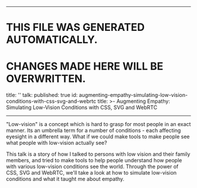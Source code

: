 ----

# THIS FILE WAS GENERATED AUTOMATICALLY.
# CHANGES MADE HERE WILL BE OVERWRITTEN.

title: ''
talk:
  published: true
  id: augmenting-empathy-simulating-low-vision-conditions-with-css-svg-and-webrtc
  title: >-
    Augmenting Empathy: Simulating Low-Vision Conditions with CSS, SVG and
    WebRTC

----

"Low-vision" is a concept which is hard to grasp for most people in an exact
manner. Its an umbrella term for a number of conditions - each affecting
eyesight in a different way. What if we could make tools to make people see
what people with low-vision actually see? 

This talk is a story of how I talked to persons with low vision and their
family members, and tried to make tools to help people understand how people
with various low-vision conditions see the world. Through the power of CSS, SVG
and WebRTC, we'll take a look at how to simulate low-vision conditions and what
it taught me about empathy. 
